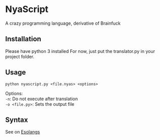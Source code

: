 # NyaScript
A crazy programming language, derivative of Brainfuck

## Installation
Please have python 3 installed
For now, just put the translator.py in your project folder.

## Usage
`python nyascript.py <file.nyas> <options>`

Options: <br>
`-n`: Do not execute after translation <br>
`-o <file.py>`: Sets the output file

## Syntax

See on [Esolangs](https://esolangs.org/wiki/NyaScript)